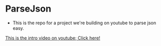 # ParseJson
- This is the repo for a project we're building on youtube to parse json easy.

[This is the intro video on youtube; Click here!](https://youtu.be/nuToG4onDL8)
